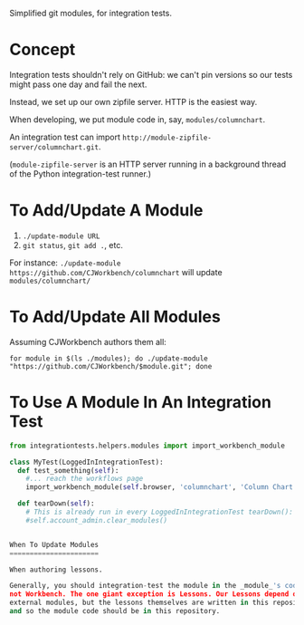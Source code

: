 Simplified git modules, for integration tests.

Concept
=======

Integration tests shouldn't rely on GitHub: we can't pin versions so our
tests might pass one day and fail the next.

Instead, we set up our own zipfile server. HTTP is the easiest way.

When developing, we put module code in, say, `modules/columnchart`.

An integration test can import `http://module-zipfile-server/columnchart.git`.

(`module-zipfile-server` is an HTTP server running in a background thread of
the Python integration-test runner.)


To Add/Update A Module
======================

1. `./update-module URL`
2. `git status`, `git add .`, etc.

For instance: `./update-module https://github.com/CJWorkbench/columnchart`
will update `modules/columnchart/`


To Add/Update All Modules
=========================

Assuming CJWorkbench authors them all:

`for module in $(ls ./modules); do ./update-module "https://github.com/CJWorkbench/$module.git"; done`


To Use A Module In An Integration Test
======================================

```python
from integrationtests.helpers.modules import import_workbench_module

class MyTest(LoggedInIntegrationTest):
  def test_something(self):
    #... reach the workflows page
    import_workbench_module(self.browser, 'columnchart', 'Column Chart')

  def tearDown(self):
    # This is already run in every LoggedInIntegrationTest tearDown():
    #self.account_admin.clear_modules()


When To Update Modules
======================

When authoring lessons.

Generally, you should integration-test the module in the _module_'s codebase,
not Workbench. The one giant exception is Lessons. Our Lessons depend on
external modules, but the lessons themselves are written in this repository
and so the module code should be in this repository.
